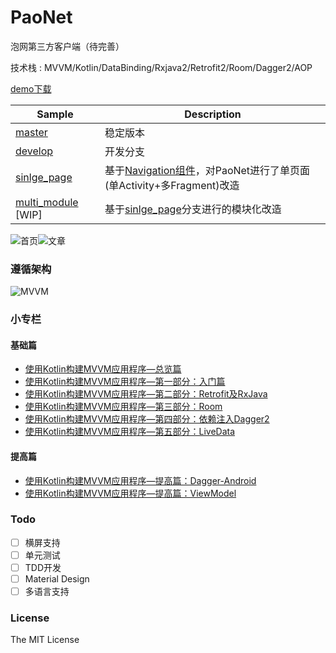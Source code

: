 # PaoNet
泡网第三方客户端（待完善）

技术栈 : MVVM/Kotlin/DataBinding/Rxjava2/Retrofit2/Room/Dagger2/AOP

[demo下载](demo.apk)



| Sample                                                       | Description                                                  |
| ------------------------------------------------------------ | ------------------------------------------------------------ |
| [master](https://github.com/ditclear/PaoNet)                 | 稳定版本                                                     |
| [develop](https://github.com/ditclear/PaoNet/tree/develop)   | 开发分支                                                     |
| [sinlge_page](https://github.com/ditclear/PaoNet/tree/single_page) | 基于[Navigation组件](https://developer.android.google.cn/topic/libraries/architecture/navigation/navigation-implementing)，对PaoNet进行了单页面(单Activity+多Fragment)改造 |
| [multi_module](https://github.com/ditclear/PaoNet/tree/multi_module) [WIP] | 基于[sinlge_page](https://github.com/ditclear/PaoNet/tree/single_page)分支进行的模块化改造 |



![首页](screenshot/home.png)![文章](screenshot/article.png)



### 遵循架构

![MVVM](http://upload-images.jianshu.io/upload_images/3722695-70230207c39b8601.png?imageMogr2/auto-orient/strip%7CimageView2/2/w/1240)


### 小专栏
#### 基础篇
- [使用Kotlin构建MVVM应用程序—总览篇](https://www.jianshu.com/p/77e42aebd7bb)
- [使用Kotlin构建MVVM应用程序—第一部分：入门篇](https://www.jianshu.com/p/80926d9e64f7)
- [使用Kotlin构建MVVM应用程序—第二部分：Retrofit及RxJava](https://www.jianshu.com/p/8993b247947a)
- [使用Kotlin构建MVVM应用程序—第三部分：Room](https://www.jianshu.com/p/264d7d0608f0)
- [使用Kotlin构建MVVM应用程序—第四部分：依赖注入Dagger2](https://www.jianshu.com/p/da77266970d8)
- [使用Kotlin构建MVVM应用程序—第五部分：LiveData](https://xiaozhuanlan.com/topic/9753861024)

#### 提高篇
- [使用Kotlin构建MVVM应用程序—提高篇：Dagger-Android](https://xiaozhuanlan.com/topic/6093518472)
- [使用Kotlin构建MVVM应用程序—提高篇：ViewModel](https://xiaozhuanlan.com/topic/6705498213)
### Todo

- [ ] 横屏支持
- [ ] 单元测试
- [ ] TDD开发
- [ ] Material Design
- [ ] 多语言支持

### License

The MIT License 

